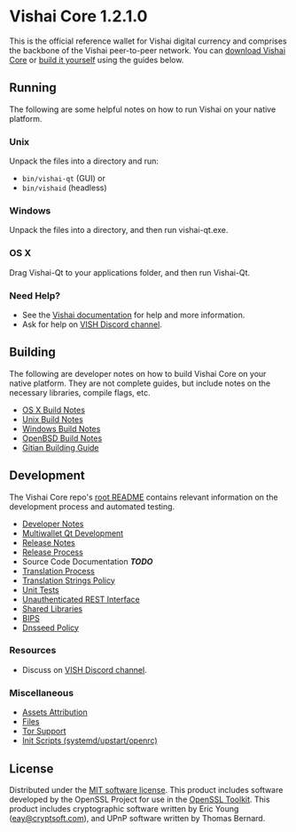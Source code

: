 Vishai Core 1.2.1.0
=====================

This is the official reference wallet for Vishai digital currency and comprises the backbone of the Vishai peer-to-peer network. You can [download Vishai Core](https://github.com/vishcoin/vishai/releases) or [build it yourself](#building) using the guides below.

Running
---------------------
The following are some helpful notes on how to run Vishai on your native platform.

### Unix

Unpack the files into a directory and run:

- `bin/vishai-qt` (GUI) or
- `bin/vishaid` (headless)

### Windows

Unpack the files into a directory, and then run vishai-qt.exe.

### OS X

Drag Vishai-Qt to your applications folder, and then run Vishai-Qt.

### Need Help?

* See the [Vishai documentation](https://github.com/vishcoin/vishai/tree/master/doc)
for help and more information.
* Ask for help on [VISH Discord channel](https://discord.gg/tSnybKA8).


Building
---------------------
The following are developer notes on how to build Vishai Core on your native platform. They are not complete guides, but include notes on the necessary libraries, compile flags, etc.

- [OS X Build Notes](build-osx.md)
- [Unix Build Notes](build-unix.md)
- [Windows Build Notes](build-windows.md)
- [OpenBSD Build Notes](build-openbsd.md)
- [Gitian Building Guide](gitian-building.md)

Development
---------------------
The Vishai Core repo's [root README](/README.md) contains relevant information on the development process and automated testing.

- [Developer Notes](developer-notes.md)
- [Multiwallet Qt Development](multiwallet-qt.md)
- [Release Notes](release-notes.md)
- [Release Process](release-process.md)
- Source Code Documentation ***TODO***
- [Translation Process](translation_process.md)
- [Translation Strings Policy](translation_strings_policy.md)
- [Unit Tests](unit-tests.md)
- [Unauthenticated REST Interface](REST-interface.md)
- [Shared Libraries](shared-libraries.md)
- [BIPS](bips.md)
- [Dnsseed Policy](dnsseed-policy.md)

### Resources
* Discuss on [VISH Discord channel](https://discord.gg/tSnybKA8).

### Miscellaneous
- [Assets Attribution](assets-attribution.md)
- [Files](files.md)
- [Tor Support](tor.md)
- [Init Scripts (systemd/upstart/openrc)](init.md)

License
---------------------
Distributed under the [MIT software license](http://www.opensource.org/licenses/mit-license.php).
This product includes software developed by the OpenSSL Project for use in the [OpenSSL Toolkit](https://www.openssl.org/). This product includes
cryptographic software written by Eric Young ([eay@cryptsoft.com](mailto:eay@cryptsoft.com)), and UPnP software written by Thomas Bernard.
